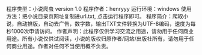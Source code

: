 程序类型：小说爬虫 version 1.0
程序作者：henryyy
运行环境：windows
使用方法：把小说目录页网址复制进url.txt, 点击运行程序即可。
程序简介：爬取小说，自动排版，自动去广告，数字数，输出TXT文件转换为UTF-8编码，速度为每秒1000次申请访问。
作者声明：此程序仅供学习交流之用途，请勿用于任何商业用途。所有小说仅供试阅读，小说的版权归原作者/网站/出版社所有，请勿用于任何商业用途。作者对任何不当使用概不负责。
